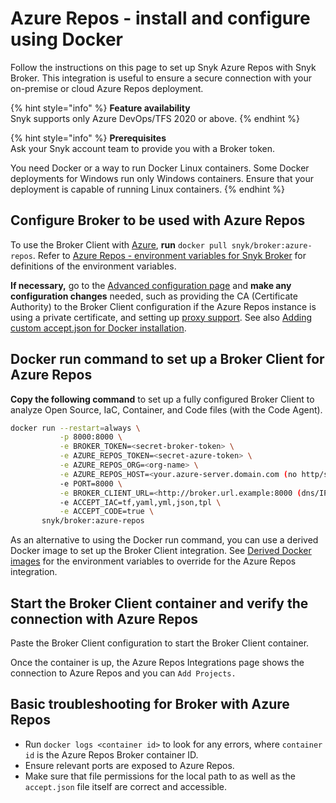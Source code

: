 # Azure Repos - install and configure using Docker

Follow the instructions on this page to set up Snyk Azure Repos with Snyk Broker. This integration is useful to ensure a secure connection with your on-premise or cloud Azure Repos deployment.

{% hint style="info" %}
**Feature availability**\
Snyk supports only Azure DevOps/TFS 2020 or above.
{% endhint %}

{% hint style="info" %}
**Prerequisites**\
Ask your Snyk account team to provide you with a Broker token.

You need Docker or a way to run Docker Linux containers. Some Docker deployments for Windows run only Windows containers. Ensure that your deployment is capable of running Linux containers.
{% endhint %}

## Configure Broker to be used with Azure Repos

To use the Broker Client with [Azure](https://azure.microsoft.com/en-us/services/devops/), **run** `docker pull snyk/broker:azure-repos`. Refer to [Azure Repos - environment variables for Snyk Broker](azure-repos-environment-variables-for-snyk-broker.md) for definitions of the environment variables.

**If necessary,** go to the [Advanced configuration page](../advanced-configuration-for-snyk-broker-docker-installation/) and **make any configuration changes** needed, such as providing the CA (Certificate Authority) to the Broker Client configuration if the Azure Repos instance is using a private certificate, and setting up [proxy support](https://docs.snyk.io/integrations/snyk-broker/set-up-snyk-broker/how-to-install-and-configure-your-snyk-broker-client#proxy-support). See also [Adding custom accept.json for Docker installation](https://github.com/taranvohra/SnykDocs/blob/main/docs/enterprise-setup/snyk-broker/install-and-configure-snyk-broker/azure-repos-install-and-configure-broker/broken-reference/README.md).

## Docker run command to set up a Broker Client for Azure Repos

**Copy the following command** to set up a fully configured Broker Client to analyze Open Source, IaC, Container, and Code files (with the Code Agent).

```bash
docker run --restart=always \
           -p 8000:8000 \
           -e BROKER_TOKEN=<secret-broker-token> \
           -e AZURE_REPOS_TOKEN=<secret-azure-token> \
           -e AZURE_REPOS_ORG=<org-name> \
           -e AZURE_REPOS_HOST=<your.azure-server.domain.com (no http/s)> \
           -e PORT=8000 \
           -e BROKER_CLIENT_URL=<http://broker.url.example:8000 (dns/IP:port)> \
           -e ACCEPT_IAC=tf,yaml,yml,json,tpl \
           -e ACCEPT_CODE=true \
       snyk/broker:azure-repos
```

As an alternative to using the Docker run command, you can use a derived Docker image to set up the Broker Client integration. See [Derived Docker images](../derived-docker-images-for-broker-client-integrations-and-container-registry-agent.md) for the environment variables to override for the Azure Repos integration.

## Start the Broker Client container and verify the connection with Azure Repos

Paste the Broker Client configuration to start the Broker Client container.

Once the container is up, the Azure Repos Integrations page shows the connection to Azure Repos and you can `Add Projects.`

## Basic troubleshooting for Broker with Azure Repos

* Run `docker logs <container id>` to look for any errors, where `container id` is the Azure Repos Broker container ID.
* Ensure relevant ports are exposed to Azure Repos.
* Make sure that file permissions for the local path to as well as the `accept.json` file itself are correct and accessible.
